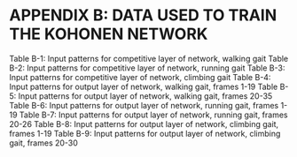 # APPENDIX B: DATA USED TO TRAIN THE KOHONEN NETWORK


Table B-1: Input patterns for competitive layer of network, walking gait
Table B-2: Input patterns for competitive layer of network, running gait
Table B-3: Input patterns for competitive layer of network, climbing gait
Table B-4: Input patterns for output layer of network, walking gait, frames 1-19
Table B-5: Input patterns for output layer of network, walking gait, frames 20-35
Table B-6: Input patterns for output layer of network, running gait, frames 1-19
Table B-7: Input patterns for output layer of network, running gait, frames 20-26
Table B-8: Input patterns for output layer of network, climbing gait, frames 1-19
Table B-9: Input patterns for output layer of network, climbing gait, frames 20-30
